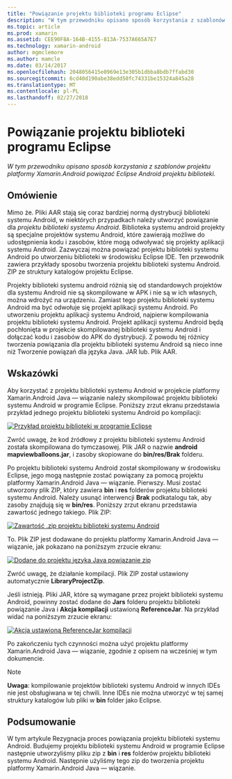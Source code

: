 ```yaml
---
title: "Powiązanie projektu biblioteki programu Eclipse"
description: "W tym przewodniku opisano sposób korzystania z szablonów projektu platformy Xamarin.Android powiązać Eclipse Android projektu biblioteki."
ms.topic: article
ms.prod: xamarin
ms.assetid: CEE90F8A-164B-4155-813A-7537A665A7E7
ms.technology: xamarin-android
author: mgmclemore
ms.author: mamcle
ms.date: 03/14/2017
ms.openlocfilehash: 2048056415e0969e13e305b1dbba8bdb7ffabd30
ms.sourcegitcommit: 6cd40d190abe38edd50fc74331be15324a845a28
ms.translationtype: MT
ms.contentlocale: pl-PL
ms.lasthandoff: 02/27/2018
---
```

# <a name="binding-an-eclipse-library-project"></a>Powiązanie projektu biblioteki programu Eclipse

_W tym przewodniku opisano sposób korzystania z szablonów projektu platformy Xamarin.Android powiązać Eclipse Android projektu biblioteki._

<a name=overview />

## <a name="overview"></a>Omówienie

Mimo że. Pliki AAR stają się coraz bardziej normą dystrybucji biblioteki systemu Android, w niektórych przypadkach należy utworzyć powiązanie dla *projektu biblioteki systemu Android*. Biblioteka systemu android projekty są specjalne projektów systemu Android, które zawierają możliwe do udostępnienia kodu i zasobów, które mogą odwoływać się projekty aplikacji systemu Android. Zazwyczaj można powiązać projektu biblioteki systemu Android po utworzeniu biblioteki w środowisku Eclipse IDE.
Ten przewodnik zawiera przykłady sposobu tworzenia projektu biblioteki systemu Android. ZIP ze struktury katalogów projektu Eclipse.

Projekty biblioteki systemu android różnią się od standardowych projektów dla systemu Android nie są skompilowane w APK i nie są w ich własnych, można wdrożyć na urządzeniu. Zamiast tego projektu biblioteki systemu Android ma być odwołuje się projekt aplikacji systemu Android. Po utworzeniu projektu aplikacji systemu Android, najpierw kompilowania projektu biblioteki systemu Android. Projekt aplikacji systemu Android będą pochłonięta w projekcie skompilowanej biblioteki systemu Android i dołączać kodu i zasobów do APK do dystrybucji. Z powodu tej różnicy tworzenia powiązania dla projektu biblioteki systemu Android są nieco inne niż Tworzenie powiązań dla języka Java. JAR lub. Plik AAR.


<a name="Walkthrough" />

## <a name="walkthrough"></a>Wskazówki

Aby korzystać z projektu biblioteki systemu Android w projekcie platformy Xamarin.Android Java — wiązanie należy skompilować projektu biblioteki systemu Android w programie Eclipse. Poniższy zrzut ekranu przedstawia przykład jednego projektu biblioteki systemu Android po kompilacji: 

[ ![Przykład projektu biblioteki w programie Eclipse](binding-a-library-project-images/build-lib-in-eclipse.png)](binding-a-library-project-images/build-lib-in-eclipse.png)

Zwróć uwagę, że kod źródłowy z projektu biblioteki systemu Android została skompilowana do tymczasowej. Plik JAR o nazwie **android mapviewballoons.jar**, i zasoby skopiowane do **bin/res/Brak** folderu. 

Po projektu biblioteki systemu Android został skompilowany w środowisku Eclipse, jego mogą następnie zostać powiązany za pomocą projektu platformy Xamarin.Android Java — wiązanie. Pierwszy. Musi zostać utworzony plik ZIP, który zawiera **bin** i **res** folderów projektu biblioteki systemu Android. Należy usunąć interwencji **Brak** podkatalogu tak, aby zasoby znajdują się w **bin/res**. Poniższy zrzut ekranu przedstawia zawartość jednego takiego. Plik ZIP: 

[ ![Zawartość .zip projektu biblioteki systemu Android](binding-a-library-project-images/contents-of-zip-file.png)](binding-a-library-project-images/contents-of-zip-file.png)

To. Plik ZIP jest dodawane do projektu platformy Xamarin.Android Java — wiązanie, jak pokazano na poniższym zrzucie ekranu:

[ ![Dodane do projektu języka Java powiązanie zip](binding-a-library-project-images/zip-in-binding-project.png)](binding-a-library-project-images/zip-in-binding-project.png)

Zwróć uwagę, że działanie kompilacji. Plik ZIP został ustawiony automatycznie **LibraryProjectZip**.

Jeśli istnieją. Pliki JAR, które są wymagane przez projekt biblioteki systemu Android, powinny zostać dodane do **Jars** folderu projektu biblioteki powiązanie Java i **Akcja kompilacji** ustawioną **ReferenceJar**. Na przykład widać na poniższym zrzucie ekranu: 

[ ![Akcja ustawioną ReferenceJar kompilacji](binding-a-library-project-images/set-to-referencejar.png)](binding-a-library-project-images/set-to-referencejar.png)

Po zakończeniu tych czynności można użyć projektu platformy Xamarin.Android Java — wiązanie, zgodnie z opisem na wcześniej w tym dokumencie.

> [!NOTE]
> **Uwaga**: kompilowanie projektów biblioteki systemu Android w innych IDEs nie jest obsługiwana w tej chwili. Inne IDEs nie można utworzyć w tej samej struktury katalogów lub pliki w **bin** folder jako Eclipse. 

<a name="Summary" /> 

## <a name="summary"></a>Podsumowanie

W tym artykule Rezygnacja proces powiązania projektu biblioteki systemu Android. Budujemy projektu biblioteki systemu Android w programie Eclipse następnie utworzyliśmy pliku zip z **bin** i **res** folderów projektu biblioteki systemu Android. Następnie użyliśmy tego zip do tworzenia projektu platformy Xamarin.Android Java — wiązanie. 

